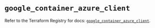# `google_container_azure_client`

Refer to the Terraform Registry for docs: [`google_container_azure_client`](https://registry.terraform.io/providers/hashicorp/google/5.26.0/docs/resources/container_azure_client).
